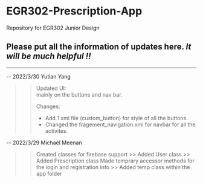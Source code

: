 # EGR302-Prescription-App
Repository for EGR302 Junior Design  

## Please put all the information of updates here. ***It will be much helpful !!***

-------------------------------------

-- 2022/3/30 Yutian Yang  

>>Updated UI:  
>>mainly on the buttons and nav bar.  
>>
>>Changes:  
>>* Add 1 xml file (custom_button) for style of all the buttons.  
>>* Changed the fragement_navigation.xml for navbar for all the activites.

-- 2022/3/29 Michael Meenan

>> Created classes for firebase support
    >> Added User class
    >> Added Prescription class
>> Made temprary accessor methods for the login and registration info
    >> Added temp class within the app folder
